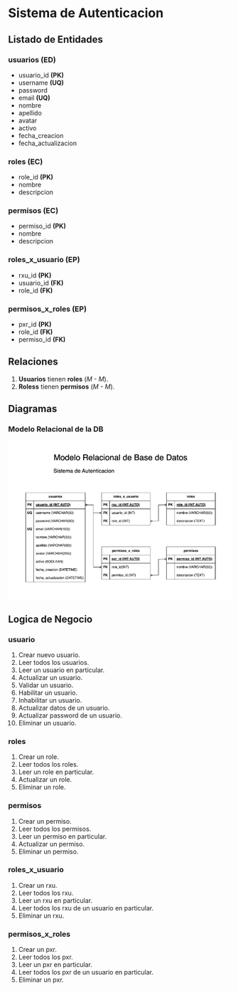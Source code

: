 # Sistema de Autenticacion

## Listado de Entidades

### usuarios **(ED)**

- usuario_id **(PK)**
- username **(UQ)**
- password
- email **(UQ)**
- nombre
- apellido
- avatar
- activo
- fecha_creacion
- fecha_actualizacion

### roles **(EC)**

- role_id **(PK)**
- nombre
- descripcion

### permisos **(EC)**

- permiso_id **(PK)**
- nombre
- descripcion

### roles_x_usuario **(EP)**

- rxu_id **(PK)**
- usuario_id **(FK)**
- role_id **(FK)**

### permisos_x_roles **(EP)**

- pxr_id **(PK)**
- role_id **(FK)**
- permiso_id **(FK)**

## Relaciones

1. **Usuarios** tienen **roles** (_M - M_).
1. **Roless** tienen **permisos** (_M - M_).

## Diagramas


### Modelo Relacional de la DB

![Modelo Relacional de la DB](./Autenticacion_ModeloRelacionalDB.png)

## Logica de Negocio

### usuario

1. Crear nuevo usuario.
1. Leer todos los usuarios.
1. Leer un usuario en particular.
1. Actualizar un usuario.
1. Validar un usuario.
1. Habilitar un usuario.
1. Inhabilitar un usuario.
1. Actualizar datos de un usuario.
1. Actualizar password de un usuario.
1. Eliminar un usuario.

### roles

1. Crear un role.
1. Leer todos los roles.
1. Leer un role en particular.
1. Actualizar un role.
1. Eliminar un role.

### permisos

1. Crear un permiso.
1. Leer todos los permisos.
1. Leer un permiso en particular.
1. Actualizar un permiso.
1. Eliminar un permiso.

### roles_x_usuario

1. Crear un rxu.
1. Leer todos los rxu.
1. Leer un rxu en particular.
1. Leer todos los rxu de un usuario en particular.
1. Eliminar un rxu.

### permisos_x_roles

1. Crear un pxr.
1. Leer todos los pxr.
1. Leer un pxr en particular.
1. Leer todos los pxr de un usuario en particular.
1. Eliminar un pxr.